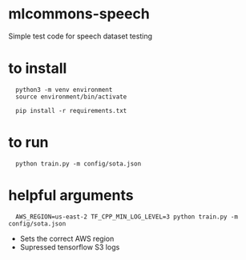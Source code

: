 # mlcommons-speech
Simple test code for speech dataset testing

# to install
```
  python3 -m venv environment
  source environment/bin/activate
  
  pip install -r requirements.txt
```
  
# to run

```
  python train.py -m config/sota.json 
```

# helpful arguments

```
  AWS_REGION=us-east-2 TF_CPP_MIN_LOG_LEVEL=3 python train.py -m config/sota.json 
```

* Sets the correct AWS region
* Supressed tensorflow S3 logs


